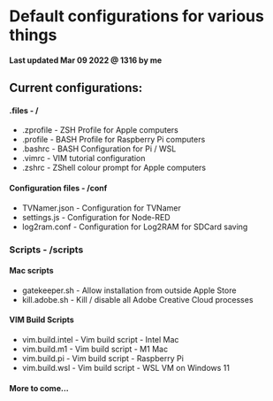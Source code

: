 # Default configurations for various things

#### Last updated Mar 09 2022 @ 1316 by me

## Current configurations:

#### .files                     - /
* .zprofile                     - ZSH Profile for Apple computers
* .profile                      - BASH Profile for Raspberry Pi computers
* .bashrc                       - BASH Configuration for Pi / WSL
* .vimrc                        - VIM tutorial configuration
* .zshrc                        - ZShell colour prompt for Apple computers

#### Configuration files        -  /conf
* TVNamer.json                  - Configuration for TVNamer
* settings.js                   - Configuration for Node-RED 
* log2ram.conf                  - Configuration for Log2RAM for SDCard saving

### Scripts                     - /scripts
#### Mac scripts                
* gatekeeper.sh                 - Allow installation from outside Apple Store
* kill.adobe.sh                 - Kill / disable all Adobe Creative Cloud processes
#### VIM Build Scripts          
* vim.build.intel               - Vim build script - Intel Mac
* vim.build.m1                  - Vim build script - M1 Mac
* vim.build.pi                  - Vim build script - Raspberry Pi
* vim.build.wsl			- Vim build script - WSL VM on Windows 11
 
#### More to come...

